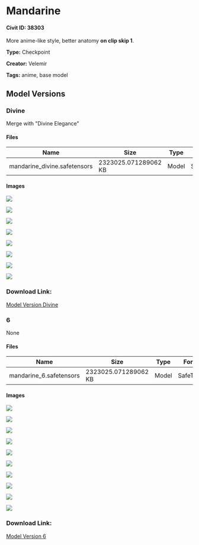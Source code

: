 # Mandarine

#### Civit ID: 38303

<p>More anime-like style, better anatomy <strong>on clip skip 1</strong>.</p>

**Type:** Checkpoint

**Creator:** Velemir

**Tags:** anime, base model

## Model Versions

### Divine

<p>Merge with "Divine Elegance"</p>

#### Files

| Name | Size | Type | Format | Download Url | AutoV1 | AutoV2 | SHA256 | CRC32 | BLAKE3 |
| --- | --- | --- | --- | --- | --- | --- | --- | --- | --- |
| mandarine_divine.safetensors | 2323025.071289062 KB | Model | SafeTensor | https://civitai.com/api/download/models/58747 | 73ED6529 | 497F71532D | 497F71532DD52FAEEF734FA136DC1069C2577406C8923E09E3DC863784D57B64 | A640CE66 | 8DDBCD252DB50B19125634F2E0C287870DDD74D7C9E958DA43D2F214A1A540A1 |

#### Images

<p><img src="https://image.civitai.com/xG1nkqKTMzGDvpLrqFT7WA/a11a9c9d-052f-4991-b5b2-9cee8da58000/width=450/640110.jpeg" /></p>

<p><img src="https://image.civitai.com/xG1nkqKTMzGDvpLrqFT7WA/2ca83478-1a51-40fb-d1f9-a6927ff14b00/width=450/640112.jpeg" /></p>

<p><img src="https://image.civitai.com/xG1nkqKTMzGDvpLrqFT7WA/ef3da28a-a24b-4de2-6a6f-c0bb080f4e00/width=450/640105.jpeg" /></p>

<p><img src="https://image.civitai.com/xG1nkqKTMzGDvpLrqFT7WA/8979ef73-c78d-4649-424e-a90ad53d4100/width=450/640109.jpeg" /></p>

<p><img src="https://image.civitai.com/xG1nkqKTMzGDvpLrqFT7WA/2c4d2010-d35f-43b5-1030-d86bf2dd7b00/width=450/640108.jpeg" /></p>

<p><img src="https://image.civitai.com/xG1nkqKTMzGDvpLrqFT7WA/ee03d451-c20a-4274-165c-2101d6789000/width=450/640106.jpeg" /></p>

<p><img src="https://image.civitai.com/xG1nkqKTMzGDvpLrqFT7WA/11b5868e-630d-47c4-fa98-eceb22a5ff00/width=450/640111.jpeg" /></p>

<p><img src="https://image.civitai.com/xG1nkqKTMzGDvpLrqFT7WA/01622528-9d3f-4278-e9c0-5fc43536a300/width=450/640107.jpeg" /></p>

### Download Link:

[Model Version Divine](https://civitai.com/api/download/models/58747)

### 6

None

#### Files

| Name | Size | Type | Format | Download Url | AutoV1 | AutoV2 | SHA256 | CRC32 | BLAKE3 |
| --- | --- | --- | --- | --- | --- | --- | --- | --- | --- |
| mandarine_6.safetensors | 2323025.071289062 KB | Model | SafeTensor | https://civitai.com/api/download/models/44253 | 52E1F218 | 9A65595138 | 9A655951382A2BAA53FF1822581A99C827CE38FFB08AE2F901629DC18B428841 | 8B952037 | 55F7C48137A5ABD1E7AE1FE2ED636B2548C2BC113577AB340476EBEFD32DBF11 |

#### Images

<p><img src="https://image.civitai.com/xG1nkqKTMzGDvpLrqFT7WA/fcbd971e-2464-417c-ab12-0d1057944c00/width=450/482908.jpeg" /></p>

<p><img src="https://image.civitai.com/xG1nkqKTMzGDvpLrqFT7WA/04325d0f-4a4e-449b-3c12-cd04cdd67c00/width=450/482841.jpeg" /></p>

<p><img src="https://image.civitai.com/xG1nkqKTMzGDvpLrqFT7WA/6fd16129-9de1-41e0-4ac4-99327eed3700/width=450/482838.jpeg" /></p>

<p><img src="https://image.civitai.com/xG1nkqKTMzGDvpLrqFT7WA/6f07e0b1-cd85-466c-63fb-a6c42f2c0f00/width=450/482829.jpeg" /></p>

<p><img src="https://image.civitai.com/xG1nkqKTMzGDvpLrqFT7WA/1e9dcd4b-2f5c-4494-93b4-6d00616ed800/width=450/482824.jpeg" /></p>

<p><img src="https://image.civitai.com/xG1nkqKTMzGDvpLrqFT7WA/10c6edf1-70b7-405a-5571-a47532bf3900/width=450/482825.jpeg" /></p>

<p><img src="https://image.civitai.com/xG1nkqKTMzGDvpLrqFT7WA/6df26f60-0dc8-4ce5-d795-c5de244fec00/width=450/482827.jpeg" /></p>

<p><img src="https://image.civitai.com/xG1nkqKTMzGDvpLrqFT7WA/2bb89a53-a130-44d2-336e-efa0ea58cb00/width=450/482830.jpeg" /></p>

<p><img src="https://image.civitai.com/xG1nkqKTMzGDvpLrqFT7WA/4a4065c6-8fec-4cb5-9dfd-74db74940d00/width=450/482826.jpeg" /></p>

<p><img src="https://image.civitai.com/xG1nkqKTMzGDvpLrqFT7WA/e4f9c922-5d26-4f91-9a5b-e58a62f40500/width=450/482834.jpeg" /></p>

### Download Link:

[Model Version 6](https://civitai.com/api/download/models/44253)

